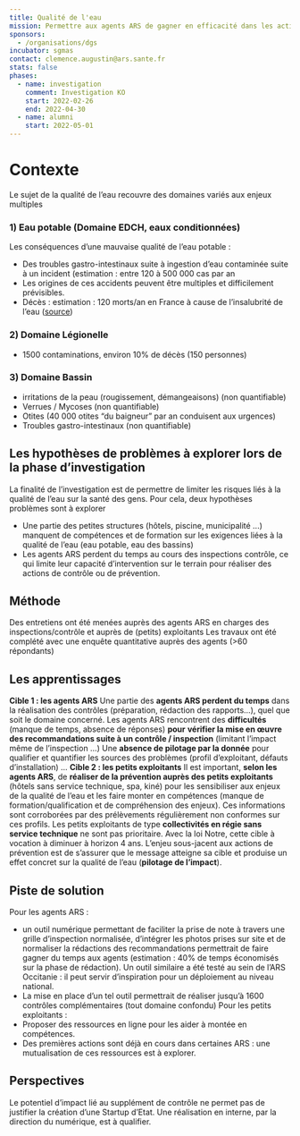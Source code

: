 ```yaml
---
title: Qualité de l'eau
mission: Permettre aux agents ARS de gagner en efficacité dans les actions d'inspection et de prévention
sponsors:
  - /organisations/dgs
incubator: sgmas
contact: clemence.augustin@ars.sante.fr
stats: false
phases:
  - name: investigation
    comment: Investigation KO
    start: 2022-02-26
    end: 2022-04-30
  - name: alumni
    start: 2022-05-01
---
```

# Contexte
Le sujet de la qualité de l’eau recouvre des domaines variés aux enjeux multiples
### 1) Eau potable (Domaine EDCH, eaux conditionnées)
Les conséquences d’une mauvaise qualité de l’eau potable : 
- Des troubles gastro-intestinaux suite à ingestion d’eau contaminée suite à un incident (estimation : entre 120 à 500 000 cas par an
- Les origines de ces accidents peuvent être multiples et difficilement prévisibles.
- Décès : estimation : 120 morts/an en France à cause de l’insalubrité de l’eau ([source](https://www.courrierinternational.com/grand-format/sante-leau-insalubre-est-responsable-de-plus-de-12-million-de-deces-dans-le-monde))
### 2) Domaine Légionelle
- 1500 contaminations, environ 10% de décès (150 personnes)
### 3) Domaine Bassin
- irritations de la peau (rougissement, démangeaisons) (non quantifiable)
- Verrues / Mycoses (non quantifiable)
- Otites (40 000 otites “du baigneur” par an conduisent aux urgences)
- Troubles gastro-intestinaux (non quantifiable)
## Les hypothèses de problèmes à explorer lors de la phase d’investigation
La finalité de l’investigation est de permettre de limiter les risques liés à la qualité de l’eau sur la santé des gens. Pour cela, deux hypothèses problèmes sont à explorer 
- Une partie des  petites structures (hôtels, piscine, municipalité ...) manquent de compétences et de formation sur les exigences liées à la qualité de l’eau (eau potable, eau des bassins)
- Les agents ARS perdent du temps au cours des inspections contrôle, ce qui limite leur capacité d’intervention sur le terrain pour réaliser des actions de contrôle ou de prévention.
## Méthode
Des entretiens ont été menées auprès des agents ARS en charges des inspections/contrôle et auprès de (petits) exploitants
Les travaux ont été complété avec une enquête quantitative auprès des agents (>60 répondants)  
## Les apprentissages
**Cible 1 : les agents ARS**
Une partie des **agents ARS perdent du temps** dans la réalisation des contrôles (préparation, rédaction des rapports…), quel que soit le domaine concerné. 
Les agents ARS rencontrent des **difficultés** (manque de temps, absence de réponses) **pour** **vérifier la mise en œuvre des recommandations suite à un contrôle / inspection** (limitant l’impact même de l’inspection …)
Une **absence  de pilotage par la donnée** pour qualifier et quantifier les sources des problèmes (profil d’exploitant, défauts d’installation) …
**Cible 2 : les petits exploitants**
Il est important, **selon les agents ARS**, de **réaliser de la prévention auprès des petits exploitants** (hôtels sans service technique, spa, kiné) pour les sensibiliser aux enjeux de la qualité de l’eau et les faire monter en compétences (manque de formation/qualification et de compréhension des enjeux). 
Ces informations sont corroborées par des prélèvements régulièrement non conformes sur ces profils. 
Les petits exploitants de type **collectivités en régie sans service technique** ne sont pas prioritaire. Avec la loi Notre, cette cible à vocation à diminuer à horizon 4 ans.
L’enjeu sous-jacent aux actions de prévention est de s’assurer que le message atteigne sa cible et produise un effet concret sur la qualité de l’eau (**pilotage de l’impact**).
## Piste de solution
Pour les agents ARS : 
- un outil numérique permettant de faciliter la prise de note à travers une grille d’inspection normalisée, d’intégrer les photos prises sur site et de normaliser la rédactions des recommandations permettrait de faire gagner du temps aux agents (estimation : 40% de temps économisés sur la phase de rédaction). 
Un outil similaire a été testé au sein de l’ARS Occitanie : il peut servir d’inspiration pour un déploiement au niveau national.
- La mise en place d’un tel outil permettrait de réaliser jusqu’à 1600 contrôles complémentaires (tout domaine confondu)
Pour les petits exploitants : 
- Proposer des ressources en ligne pour les aider à montée en compétences.
- Des premières actions sont déjà en cours dans certaines ARS : une mutualisation de ces ressources est à explorer.
## Perspectives

Le potentiel d’impact lié au supplément de contrôle ne permet pas de justifier la création d’une Startup d’Etat.
Une réalisation en interne, par la direction du numérique, est à qualifier.
